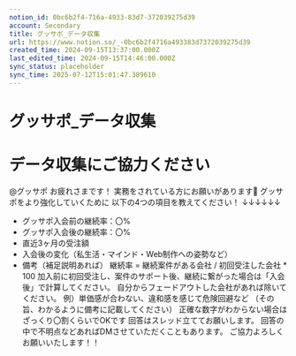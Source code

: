 ```yaml
---
notion_id: 0bc6b2f4-716a-4933-83d7-372039275d39
account: Secondary
title: グッサポ_データ収集
url: https://www.notion.so/_-0bc6b2f4716a493383d7372039275d39
created_time: 2024-09-15T13:37:00.000Z
last_edited_time: 2024-09-15T14:46:00.000Z
sync_status: placeholder
sync_time: 2025-07-12T15:01:47.389610
---
```

# グッサポ_データ収集

# データ収集にご協力ください
@グッサポ
お疲れさまです！
実務をされている方にお願いがあります:pray:
グッサポをより強化していくために
以下の4つの項目を教えてください！
↓↓↓↓↓↓
- グッサポ入会前の継続率：〇%
- グッサポ入会後の継続率：〇%
- 直近3ヶ月の受注額
- 入会後の変化（私生活・マインド・Web制作への姿勢など）
- 備考（補足説明あれば）
継続率 = 継続案件がある会社 / 初回受注した会社 * 100
加入前に初回受注し、案件のサポート後、継続に繋がった場合は「入会後」で計算してください。
自分からフェードアウトした会社があれば除いてください。
例）単価感が合わない、違和感を感じて危険回避など
（その旨、わかるように備考に記載してください）
正確な数字がわからない場合はざっくり〇割くらいでOKです
回答はスレッド立ててお願いします。
回答の中で不明点などあればDMさせていただくこともあります。
ご協力よろしくお願いいたします！！